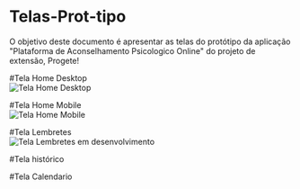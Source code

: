 # Telas-Prot-tipo
O objetivo deste documento é apresentar as telas do protótipo da aplicação "Plataforma de Aconselhamento Psicologico Online" do projeto de extensão, Progete!






#Tela Home Desktop  
![Tela Home Desktop](https://user-images.githubusercontent.com/32306887/84706856-17c26f00-af34-11ea-9166-d62e2d9efef8.PNG)


#Tela Home Mobile  
![Tela Home Mobile](https://user-images.githubusercontent.com/32306887/84706877-201aaa00-af34-11ea-94a8-8d5874c57fce.PNG)



#Tela Lembretes  
![Tela Lembretes em desenvolvimento](https://user-images.githubusercontent.com/32306887/84707004-535d3900-af34-11ea-9498-a818ab5f5142.PNG)





#Tela histórico

#Tela Calendario
